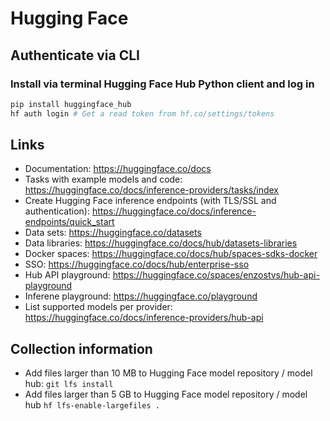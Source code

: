 # Hugging Face

## Authenticate via CLI

### Install via terminal Hugging Face Hub Python client and log in

```zsh
pip install huggingface_hub
hf auth login # Get a read token from hf.co/settings/tokens
```

## Links

- Documentation: https://huggingface.co/docs
- Tasks with example models and code: https://huggingface.co/docs/inference-providers/tasks/index
- Create Hugging Face inference endpoints (with TLS/SSL and authentication): https://huggingface.co/docs/inference-endpoints/quick_start
- Data sets: https://huggingface.co/datasets
- Data libraries: https://huggingface.co/docs/hub/datasets-libraries
- Docker spaces: https://huggingface.co/docs/hub/spaces-sdks-docker
- SSO: https://huggingface.co/docs/hub/enterprise-sso
- Hub API playground: https://huggingface.co/spaces/enzostvs/hub-api-playground
- Inferene playground: https://huggingface.co/playground
- List supported models per provider: https://huggingface.co/docs/inference-providers/hub-api

## Collection information

- Add files larger than 10 MB to Hugging Face model repository / model hub: `git lfs install`
- Add files larger than 5 GB to Hugging Face model repository / model hub `hf lfs-enable-largefiles .`

